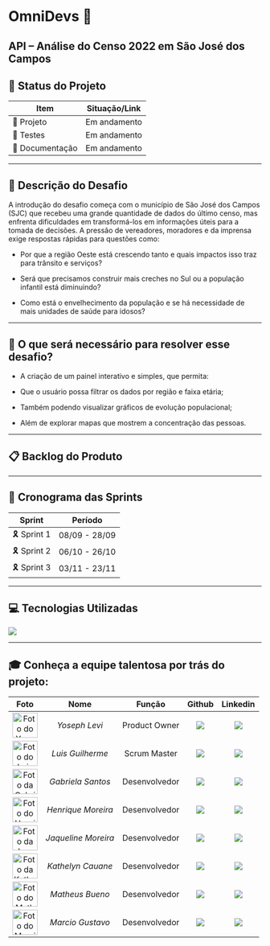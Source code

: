 # OmniDevs 🧿

## API – Análise do Censo 2022 em São José dos Campos

## 📌 Status do Projeto
| Item                  | Situação/Link |
|-----------------------|---------------|
| 🚧 Projeto            | Em andamento  |
| 📑 Testes             | Em andamento  |
| 📂 Documentação       | Em andamento  |

---

## 🚀 Descrição do Desafio 

A introdução do desafio começa com o município de São José dos Campos (SJC) que recebeu uma grande quantidade de dados do último censo, mas enfrenta dificuldades em transformá-los em informações úteis para a tomada de decisões. A pressão de vereadores, moradores e da imprensa exige respostas rápidas para questões como:

- Por que a região Oeste está crescendo tanto e quais impactos isso traz para trânsito e serviços?

- Será que precisamos construir mais creches no Sul ou a população infantil está diminuindo?

- Como está o envelhecimento da população e se há necessidade de mais unidades de saúde para idosos?

---

## 🧠 O que será necessário para resolver esse desafio?

- A criação de um painel interativo e simples, que permita:
  
- Que o usuário possa filtrar os dados por região e faixa etária;

- Também podendo visualizar gráficos de evolução populacional;

- Além de explorar mapas que mostrem a concentração das pessoas.

---

## 📋 Backlog do Produto 

---

## 📅 Cronograma das Sprints

| Sprint | Período |
| :---------: | :---------: |
| 🎗 Sprint 1 | 08/09 - 28/09 |
| 🎗 Sprint 2 | 06/10 - 26/10 |
| 🎗 Sprint 3 | 03/11 - 23/11 |

---

## 💻 Tecnologias Utilizadas

<div text-align="left">
    <img src="https://skillicons.dev/icons?i=html,css,bootstrap,tailwind,py,flask,mysql,github,git,figma"/>
</div>

---

## 🎓 Conheça a equipe talentosa por trás do projeto:

| Foto | Nome | Função | Github | Linkedin |
| :---------: | :---------: | :---------------------: | :-----------------: | :-------: |
| <img src="https://avatars.githubusercontent.com/u/103455871?v=4" width=50px alt="Foto do Yoseph"> | *Yoseph Levi* | Product Owner | <a href="https://github.com/YosephLima"><img src="https://img.shields.io/badge/GitHub-100000?style=for-the-badge&logo=github&logoColor=white"></a> | <a href="https://www.linkedin.com/in/leonardo-borges-/"><img src="https://img.shields.io/badge/LinkedIn-0077B5?style=for-the-badge&logo=linkedin&logoColor=white"></a> 
| <img src="https://avatars.githubusercontent.com/u/225857936?v=4" width=50px alt="Foto do Luis"/> | *Luis Guilherme* | Scrum Master | <a href="https://github.com/Mactravish552"><img src="https://img.shields.io/badge/GitHub-100000?style=for-the-badge&logo=github&logoColor=white"></a> | <a href="not_found"><img src="https://img.shields.io/badge/LinkedIn-0077B5?style=for-the-badge&logo=linkedin&logoColor=white"></a> |
| <img src="https://avatars.githubusercontent.com/u/168978076?v=4" width=50px alt="Foto da Gabriela"> | *Gabriela Santos* | Desenvolvedor | <a href="https://github.com/GabSantt"><img src="https://img.shields.io/badge/GitHub-100000?style=for-the-badge&logo=github&logoColor=white"></a> | <a href="not_found"><img src="https://img.shields.io/badge/LinkedIn-0077B5?style=for-the-badge&logo=linkedin&logoColor=white"></a> | 
| <img src="https://avatars.githubusercontent.com/u/168497458?v=4" width=50px alt="Foto do Henrique"/> | *Henrique Moreira* | Desenvolvedor | <a href="https://github.com/DeveloperCorsair"><img src="https://img.shields.io/badge/GitHub-100000?style=for-the-badge&logo=github&logoColor=white"></a> | <a href="https://www.linkedin.com/in/henriquemm/"><img src="https://img.shields.io/badge/LinkedIn-0077B5?style=for-the-badge&logo=linkedin&logoColor=white"></a> 
| <img src="https://avatars.githubusercontent.com/u/226374648?v=4" width=50px  alt="Foto da Jaqueline"> | *Jaqueline Moreira* | Desenvolvedor | <a href="https://github.com/Jayyliix15"><img src="https://img.shields.io/badge/GitHub-100000?style=for-the-badge&logo=github&logoColor=white"></a> | <a href="not_found"> <img src="https://img.shields.io/badge/LinkedIn-0077B5?style=for-the-badge&logo=linkedin&logoColor=white"></a> |
| <img src="https://avatars.githubusercontent.com/u/225857087?v=4" width=50px alt="Foto da Kathelyn"/> | *Kathelyn Cauane* | Desenvolvedor | <a href="https://github.com/KathelynZanin"><img src="https://img.shields.io/badge/GitHub-100000?style=for-the-badge&logo=github&logoColor=white"></a> | <a href="not_found"><img src="https://img.shields.io/badge/LinkedIn-0077B5?style=for-the-badge&logo=linkedin&logoColor=white"></a> |
| <img src="https://avatars.githubusercontent.com/u/225857870?v=4" width=50px alt="Foto do Matheus"> | *Matheus Bueno* | Desenvolvedor | <a href="https://github.com/Matheusxfc"><img src="https://img.shields.io/badge/GitHub-100000?style=for-the-badge&logo=github&logoColor=white"></a> | <a href="not_found"><img src="https://img.shields.io/badge/LinkedIn-0077B5?style=for-the-badge&logo=linkedin&logoColor=white"></a> 
| <img src="https://avatars.githubusercontent.com/u/189993239?v=4" width=50px  alt="Foto do Marcio"> | *Marcio Gustavo* | Desenvolvedor | <a href="https://github.com/Marcio-gustavoI"><img src="https://img.shields.io/badge/GitHub-100000?style=for-the-badge&logo=github&logoColor=white"></a> | <a href="not_found"><img src="https://img.shields.io/badge/LinkedIn-0077B5?style=for-the-badge&logo=linkedin&logoColor=white"></a> | 
